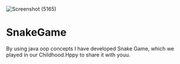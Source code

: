 ![Screenshot (5165)](https://github.com/user-attachments/assets/218aa652-6ec2-4e30-af53-ef55911d2a87)
# SnakeGame
By using java oop concepts I have developed Snake Game, which we played in our Childhood.Hppy to share it with youu.
